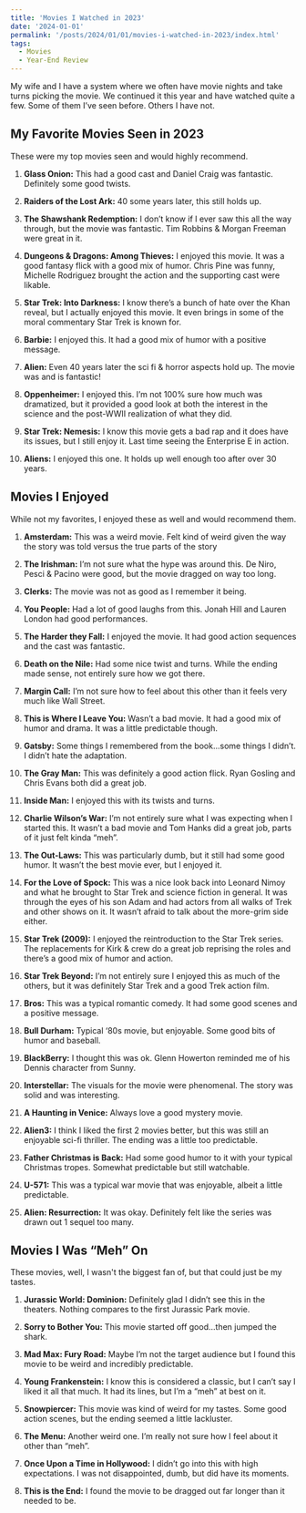 ```yaml
---
title: 'Movies I Watched in 2023'
date: '2024-01-01'
permalink: '/posts/2024/01/01/movies-i-watched-in-2023/index.html'
tags:
  - Movies
  - Year-End Review
---
```


My wife and I have a system where we often have movie nights and take turns picking the movie. We continued it this year and have watched quite a few. Some of them I’ve seen before. Others I have not.
<!-- excerpt -->

## My Favorite Movies Seen in 2023

These were my top movies seen and would highly recommend.

1. **Glass Onion:** This had a good cast and Daniel Craig was fantastic. Definitely some good twists.

2. **Raiders of the Lost Ark:** 40 some years later, this still holds up.

3. **The Shawshank Redemption:** I don’t know if I ever saw this all the way through, but the movie was fantastic. Tim Robbins & Morgan Freeman were great in it.

4. **Dungeons & Dragons: Among Thieves:** I enjoyed this movie. It was a good fantasy flick with a good mix of humor. Chris Pine was funny, Michelle Rodriguez brought the action and the supporting cast were likable.

5. **Star Trek: Into Darkness:** I know there’s a bunch of hate over the Khan reveal, but I actually enjoyed this movie. It even brings in some of the moral commentary Star Trek is known for.

6. **Barbie:** I enjoyed this. It had a good mix of humor with a positive message.

7. **Alien:** Even 40 years later the sci fi & horror aspects hold up. The movie was and is fantastic!

8. **Oppenheimer:** I enjoyed this. I’m not 100% sure how much was dramatized, but it provided a good look at both the interest in the science and the post-WWII realization of what they did.

9. **Star Trek: Nemesis:** I know this movie gets a bad rap and it does have its issues, but I still enjoy it. Last time seeing the Enterprise E in action.

10. **Aliens:** I enjoyed this one. It holds up well enough too after over 30 years.

## Movies I Enjoyed

While not my favorites, I enjoyed these as well and would recommend them.

1. **Amsterdam:** This was a weird movie. Felt kind of weird given the way the story was told versus the true parts of the story

2. **The Irishman:** I’m not sure what the hype was around this. De Niro, Pesci & Pacino were good, but the movie dragged on way too long.

3. **Clerks:** The movie was not as good as I remember it being.

4. **You People:** Had a lot of good laughs from this. Jonah Hill and Lauren London had good performances.

5. **The Harder they Fall:** I enjoyed the movie. It had good action sequences and the cast was fantastic.

6. **Death on the Nile:** Had some nice twist and turns. While the ending made sense, not entirely sure how we got there.

7. **Margin Call:** I’m not sure how to feel about this other than it feels very much like Wall Street.

8. **This is Where I Leave You:** Wasn’t a bad movie. It had a good mix of humor and drama. It was a little predictable though.

9. **Gatsby:** Some things I remembered from the book...some things I didn’t. I didn’t hate the adaptation.

10. **The Gray Man:** This was definitely a good action flick. Ryan Gosling and Chris Evans both did a great job.

11. **Inside Man:** I enjoyed this with its twists and turns.

12. **Charlie Wilson’s War:** I’m not entirely sure what I was expecting when I started this. It wasn’t a bad movie and Tom Hanks did a great job, parts of it  just felt kinda “meh”.

13. **The Out-Laws:** This was particularly dumb, but it still had some good humor. It wasn’t the best movie ever, but I enjoyed it.

14. **For the Love of Spock:** This was a nice look back into Leonard Nimoy and what he brought to Star Trek and science fiction in general. It was through the eyes of his son Adam and had actors from all walks of Trek and other shows on it. It wasn’t afraid to talk about the more-grim side either.

15. **Star Trek (2009):** I enjoyed the reintroduction to the Star Trek series. The replacements for Kirk & crew do a great job reprising the roles and there’s a good mix of humor and action.

16. **Star Trek Beyond:** I’m not entirely sure I enjoyed this as much of the others, but it was definitely Star Trek and a good Trek action film.

17. **Bros:** This was a typical romantic comedy. It had some good scenes and a positive message.

18. **Bull Durham:** Typical ‘80s movie, but enjoyable. Some good bits of humor and baseball.

19. **BlackBerry:** I thought this was ok. Glenn Howerton reminded me of his Dennis character from Sunny.

20. **Interstellar:** The visuals for the movie were phenomenal. The story was solid and was interesting.

21. **A Haunting in Venice:** Always love a good mystery movie.

22. **Alien3:** I think I liked the first 2 movies better, but this was still an enjoyable sci-fi thriller. The ending was a little too predictable.

23. **Father Christmas is Back:** Had some good humor to it with your typical Christmas tropes. Somewhat predictable but still watchable.

24. **U-571:** This was a typical war movie that was enjoyable, albeit a little predictable.

25. **Alien: Resurrection:** It was okay. Definitely felt like the series was drawn out 1 sequel too many.

## Movies I Was “Meh” On

These movies, well, I wasn't the biggest fan of, but that could just be my tastes.

1. **Jurassic World: Dominion:** Definitely glad I didn’t see this in the theaters. Nothing compares to the first Jurassic Park movie.

2. **Sorry to Bother You:** This movie started off good...then jumped the shark.

3. **Mad Max: Fury Road:** Maybe I’m not the target audience but I found this movie to be weird and incredibly predictable.

4. **Young Frankenstein:** I know this is considered a classic, but I can’t say I liked it all that much. It had its lines, but I’m a “meh” at best on it.

5. **Snowpiercer:** This movie was kind of weird for my tastes. Some good action scenes, but the ending seemed a little lackluster.

6. **The Menu:** Another weird one. I’m really not sure how I feel about it other than “meh”.

7. **Once Upon a Time in Hollywood:** I didn’t go into this with high expectations. I was not disappointed, dumb, but did have its moments.

8. **This is the End:** I found the movie to be dragged out far longer than it needed to be.
